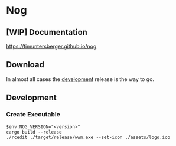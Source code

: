 
# Nog

## [WIP] Documentation

https://timuntersberger.github.io/nog

## Download

In almost all cases the [development]() release is the way to go.

## Development

### Create Executable

```
$env:NOG_VERSION="<version>"
cargo build --release
./rcedit ./target/release/wwm.exe --set-icon ./assets/logo.ico
```
